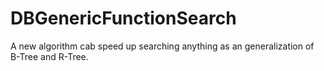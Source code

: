 # DBGenericFunctionSearch
A new algorithm cab speed up searching anything as an generalization of B-Tree and R-Tree.
